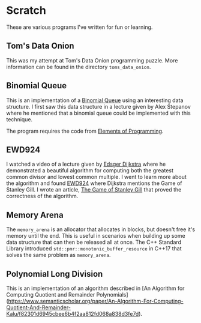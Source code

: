 # Scratch

These are various programs I've written for fun or learning.

## Tom's Data Onion

This was my attempt at Tom's Data Onion programming puzzle. More information
can be found in the directory `toms_data_onion`.

## Binomial Queue

This is an implementation of a [Binomial Queue](https://en.wikipedia.org/wiki/Binomial_heap) using
an interesting data structure. I first saw this data structure in a lecture given by Alex Stepanov
where he mentioned that a binomial queue could be implemented with this technique.

The program requires the code from [Elements of Programming](http://elementsofprogramming.com/).

## EWD924

I watched a video of a lecture given by [Edsger
Dijkstra](https://en.wikipedia.org/wiki/Edsger_W._Dijkstra) where he
demonstrated a beautiful algorithm for computing both the greatest common
divisor and lowest common multiple. I went to learn more about the algorithm
and found [EWD924](https://www.cs.utexas.edu/users/EWD/transcriptions/EWD09xx/EWD924.html)
where Dijkstra mentions the Game of Stanley Gill. I wrote an article,
[The Game of Stanley Gill](https://rksouthee.github.io/2019/06/28/the-game-of-stanley-gill.html)
that proved the correctness of the algorithm.

## Memory Arena

The `memory_arena` is an allocator that allocates in blocks, but doesn't free it's memory until the end.
This is useful in scenarios when building up some data structure that can then be released all at once.
The C++ Standard Library introduced `std::pmr::monotonic_buffer_resource` in C++17 that solves the same
problem as `memory_arena`.

## Polynomial Long Division

This is an implementation of an algorithm described in [An Algorithm for
Computing Quotient and Remainder Polynomials]
(https://www.semanticscholar.org/paper/An-Algorithm-For-Computing-Quotient-And-Remainder-Kalu/f82301d6945cbee6b4f2aa812fd068a838d3fe7d).
